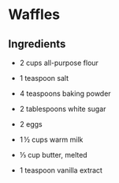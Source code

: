 # Waffles
## Ingredients 

* 2 cups all-purpose flour

* 1 teaspoon salt

* 4 teaspoons baking powder

* 2 tablespoons white sugar

* 2 eggs

* 1 ½ cups warm milk

* ⅓ cup butter, melted

* 1 teaspoon vanilla extract

